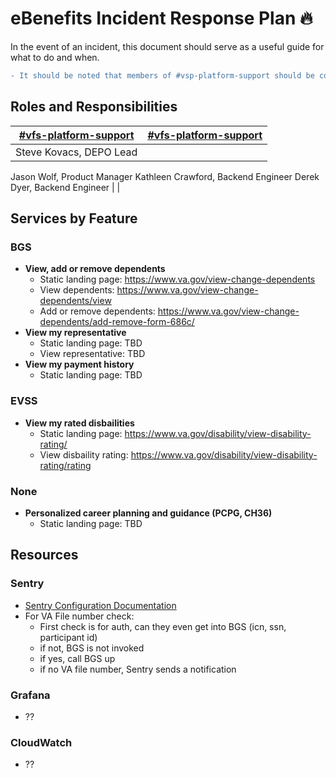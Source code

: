 # eBenefits Incident Response Plan 🔥
In the event of an incident, this document should serve as a useful guide for what to do and when. 
```diff
- It should be noted that members of #vsp-platform-support should be contact and consulted in the event of an issue, even if the issue is application specific, for awareness.
```
## Roles and Responsibilities
| [#vfs-platform-support](https://dsva.slack.com/archives/CBU0KDSB1)  | [#vfs-platform-support](https://dsva.slack.com/archives/CBU0KDSB1)  |
|---|---|
| Steve Kovacs, DEPO Lead
Jason Wolf, Product Manager
Kathleen Crawford, Backend Engineer
Derek Dyer, Backend Engineer  |   |

## Services by Feature
### BGS
- **View, add or remove dependents**
  - Static landing page: https://www.va.gov/view-change-dependents
  - View dependents: https://www.va.gov/view-change-dependents/view
  - Add or remove dependents: https://www.va.gov/view-change-dependents/add-remove-form-686c/
- **View my representative**
  - Static landing page: TBD
  - View representative: TBD
- **View my payment history**
  - Static landing page: TBD

### EVSS
- **View my rated disbailities**
  - Static landing page: https://www.va.gov/disability/view-disability-rating/
  - View disbaility rating: https://www.va.gov/disability/view-disability-rating/rating

### None
- **Personalized career planning and guidance (PCPG, CH36)**
  - Static landing page: TBD

## Resources
### Sentry
- [Sentry Configuration Documentation](https://github.com/department-of-veterans-affairs/va.gov-team/blob/master/platform/engineering/sentry-configuration.md)
- For VA File number check: 
  - First check is for auth, can they even get into BGS (icn, ssn, participant id)
  - if not, BGS is not invoked
  - if yes, call BGS up
  - if no VA file number, Sentry sends a notification


### Grafana
- ??  
### CloudWatch
- ??  

